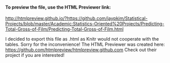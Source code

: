 #### To preview the file, use the HTML Previewer link:
http://htmlpreview.github.io/?https://github.com/jaypkim/Statistical-Projects/blob/master/Academic:Statistics-Oriented%20Projects/Predicting-Total-Gross-of-Film/Predicting-Total-Gross-of-Film.html

I decided to export this file as .html as Knitr would not cooperate with the tables. Sorry for the inconvenience!
The HTML Previewer was created here: https://github.com/htmlpreview/htmlpreview.github.com
Check out their project if you are interested!
